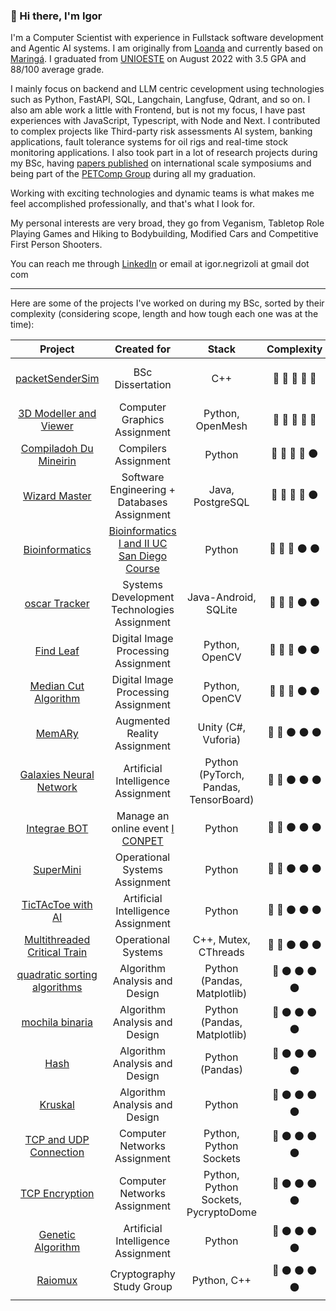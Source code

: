 ### 👋 Hi there, I'm Igor

I'm a Computer Scientist with experience in Fullstack software development and Agentic AI systems. I am originally from [Loanda](https://pt.wikipedia.org/wiki/Loanda) and currently based on [Maringá](https://en.wikipedia.org/wiki/Maring%C3%A1). I graduated from [UNIOESTE](https://pt.wikipedia.org/wiki/Universidade_Estadual_do_Oeste_do_Paran%C3%A1) on August 2022 with 3.5 GPA and 88/100 average grade. 

I mainly focus on backend and LLM centric cevelopment using technologies such as Python, FastAPI, SQL, Langchain, Langfuse, Qdrant, and so on. I also am able work a little with Frontend, but is not my focus, I have past experiences with JavaScript, Typescript, with Node and Next. I contributed to complex projects like Third-party risk assessments AI system, banking applications, fault tolerance systems for oil rigs and real-time stock monitoring applications. I also took part in a lot of research projects during my BSc, having [papers published](http://lattes.cnpq.br/4911200081874612) on international scale symposiums and being part of the [PETComp Group](https://www.instagram.com/petcomp_unioeste) during all my graduation. 

Working with exciting technologies and dynamic teams is what makes me feel accomplished professionally, and that's what I look for.

My personal interests are very broad, they go from Veganism, Tabletop Role Playing Games and Hiking to Bodybuilding, Modified Cars and Competitive First Person Shooters.

You can reach me through [LinkedIn](https://www.linkedin.com/in/igorfnegrizoli/) or email at igor.negrizoli at gmail dot com

---

Here are some of the projects I've worked on during my BSc, sorted by their complexity (considering scope, length and how tough each one was at the time):

|            **Project**            |      **Created for**      | **Stack** | **Complexity** | **Year** |
|:---------------------------------:|:-------------------------:|:---------:|:--------------:|:--------:|
|     [packetSenderSim](https://github.com/igorFNegrizoli/packetSenderSim)    |   BSc Dissertation    |  C++  |  :large_blue_circle: :large_blue_circle: :large_blue_circle: :large_blue_circle: :large_blue_circle:              |2020 - 2022|
|     [3D Modeller and Viewer](https://github.com/igorFNegrizoli/3D-modeller-and-viewer)    |   Computer Graphics Assignment    |  Python, OpenMesh  |  :large_blue_circle: :large_blue_circle: :large_blue_circle: :large_blue_circle: :large_blue_circle:              |    2021    |
|        [Compiladoh Du Mineirin](https://github.com/igorFNegrizoli/CompiladohDuMineirin)       |   Compilers Assignment         |   Python   |    :large_blue_circle: :large_blue_circle:  :large_blue_circle: :large_blue_circle: :black_circle:            |    2022      |
|            [Wizard Master](https://github.com/spalshzzz/Wizard-Master)            |    Software Engineering + Databases Assignment                       |  Java, PostgreSQL         |  :large_blue_circle: :large_blue_circle: :large_blue_circle: :large_blue_circle:  :black_circle:            |      2021    |
|            [Bioinformatics](https://github.com/igorFNegrizoli/bioinformatics-python)            |    [Bioinformatics I and II UC San Diego Course](https://pt.coursera.org/specializations/bioinformatics)   |  Python    |  :large_blue_circle: :large_blue_circle: :large_blue_circle: :black_circle:  :black_circle:            |      2020    |
|            [oscar Tracker](https://github.com/igorFNegrizoli/oscarTracker)           |   Systems Development Technologies Assignment                        |  Java-Android, SQLite        |      :large_blue_circle: :large_blue_circle:  :large_blue_circle: :black_circle: :black_circle:          |     2021     |
|            [Find Leaf](https://github.com/VictorPozzan/Find-Leaf)           |   Digital Image Processing Assignment     |  Python, OpenCV        |      :large_blue_circle: :large_blue_circle:  :large_blue_circle: :black_circle: :black_circle:          |     2020     |
|            [Median Cut Algorithm](https://github.com/igorFNegrizoli/medianCutAlgorithm)           |   Digital Image Processing Assignment     |  Python, OpenCV        |      :large_blue_circle: :large_blue_circle:  :large_blue_circle: :black_circle: :black_circle:          |     2020     |
|               [MemARy](https://github.com/MahatKC/MemARy)              |            Augmented Reality Assignment               |Unity (C#, Vuforia)|       :large_blue_circle: :large_blue_circle: :black_circle: :black_circle: :black_circle:         |    2020      |
|       [Galaxies Neural Network](https://github.com/MahatKC/GalaxiesNeuralNetwork)       |         Artificial Intelligence Assignment                  |  Python (PyTorch, Pandas, TensorBoard)         |        :large_blue_circle: :large_blue_circle:  :black_circle: :black_circle: :black_circle:        |      2021    |
|            [Integrae BOT](https://github.com/MahatKC/IntegraeBOT)            |   Manage an online event [I CONPET](https://www.instagram.com/conpetcomputacao/) |   Python        |            :large_blue_circle: :large_blue_circle:  :black_circle: :black_circle: :black_circle:    |     2021     |
|             [SuperMini](https://github.com/MahatKC/SuperMini)             | Operational Systems Assignment |   Python  | :large_blue_circle: :large_blue_circle: :black_circle: :black_circle: :black_circle:               |     2022     |
|             [TicTAcToe with AI](https://github.com/igorFNegrizoli/TicTacToeWithAI)             | Artificial Intelligence Assignment |   Python  | :large_blue_circle: :large_blue_circle: :black_circle: :black_circle: :black_circle:               |     2021     |
|             [Multithreaded Critical Train](https://github.com/spalshzzz/MultithreadingCriticalTrain)             | Operational Systems |  C++, Mutex, CThreads  | :large_blue_circle: :large_blue_circle: :black_circle: :black_circle: :black_circle:               |     2022     |
|    [quadratic sorting algorithms](https://github.com/MahatKC/quadratic-sorting-algorithms)   |   Algorithm Analysis and Design                        |  Python (Pandas, Matplotlib)         |       :large_blue_circle: :black_circle: :black_circle: :black_circle: :black_circle:         |     2022     |
|          [mochila binaria](https://github.com/MahatKC/mochila_binaria)          |   Algorithm Analysis and Design                        |  Python (Pandas, Matplotlib)         |    :large_blue_circle: :black_circle: :black_circle: :black_circle: :black_circle:            |    2022      |
|                [Hash](https://github.com/MahatKC/Hash)               |   Algorithm Analysis and Design                        |   Python (Pandas)        |   :large_blue_circle: :black_circle: :black_circle: :black_circle: :black_circle:|     2022     |
| [Kruskal](https://github.com/AmandaIsrael/Kruskal) | Algorithm Analysis and Design                        |   Python       |   :large_blue_circle: :black_circle: :black_circle: :black_circle: :black_circle:|     2022     |
| [TCP and UDP Connection](https://github.com/EnergyFall266/TCP_UDP_Conection) | Computer Networks Assignment    |   Python, Python Sockets       |   :large_blue_circle: :black_circle: :black_circle: :black_circle: :black_circle:|     2022     |
| [TCP Encryption](https://github.com/igorFNegrizoli/TCP_encryption) | Computer Networks Assignment    |   Python, Python Sockets, PycryptoDome       |   :large_blue_circle: :black_circle: :black_circle: :black_circle: :black_circle:|     2022     |
| [Genetic Algorithm](https://github.com/EnergyFall266/TrabalhoAlgoritmoGenetico) | Artificial Intelligence Assignment    |   Python    |   :large_blue_circle: :black_circle: :black_circle: :black_circle: :black_circle:|     2021     |
| [Raiomux](https://github.com/spalshzzz/Raiomux) | Cryptography Study Group |   Python, C++    |   :large_blue_circle: :black_circle: :black_circle: :black_circle: :black_circle:|     2021     |
